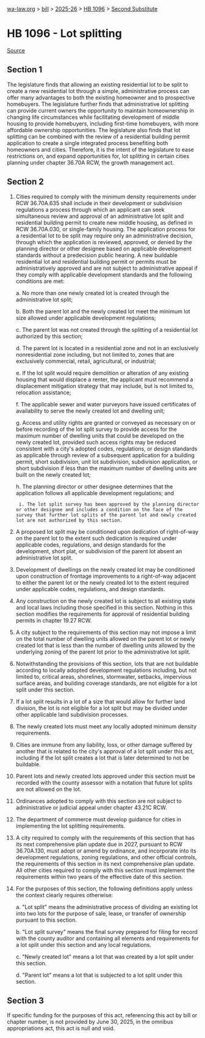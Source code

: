 [wa-law.org](/) > [bill](/bill/) > [2025-26](/bill/2025-26/) > [HB 1096](/bill/2025-26/hb/1096/) > [Second Substitute](/bill/2025-26/hb/1096/S2/)

# HB 1096 - Lot splitting

[Source](http://lawfilesext.leg.wa.gov/biennium/2025-26/Pdf/Bills/House%20Bills/1096-S2.pdf)

## Section 1
The legislature finds that allowing an existing residential lot to be split to create a new residential lot through a simple, administrative process can offer many advantages to both the existing homeowner and to prospective homebuyers. The legislature further finds that administrative lot splitting can provide current owners the opportunity to maintain homeownership in changing life circumstances while facilitating development of middle housing to provide homebuyers, including first-time homebuyers, with more affordable ownership opportunities. The legislature also finds that lot splitting can be combined with the review of a residential building permit application to create a single integrated process benefiting both homeowners and cities. Therefore, it is the intent of the legislature to ease restrictions on, and expand opportunities for, lot splitting in certain cities planning under chapter 36.70A RCW, the growth management act.

## Section 2
1. Cities required to comply with the minimum density requirements under RCW 36.70A.635 shall include in their development or subdivision regulations a process through which an applicant can seek simultaneous review and approval of an administrative lot split and residential building permit to create new middle housing, as defined in RCW 36.70A.030, or single-family housing. The application process for a residential lot to be split may require only an administrative decision, through which the application is reviewed, approved, or denied by the planning director or other designee based on applicable development standards without a predecision public hearing. A new buildable residential lot and residential building permit or permits must be administratively approved and are not subject to administrative appeal if they comply with applicable development standards and the following conditions are met:

    a. No more than one newly created lot is created through the administrative lot split;

    b. Both the parent lot and the newly created lot meet the minimum lot size allowed under applicable development regulations;

    c. The parent lot was not created through the splitting of a residential lot authorized by this section;

    d. The parent lot is located in a residential zone and not in an exclusively nonresidential zone including, but not limited to, zones that are exclusively commercial, retail, agricultural, or industrial;

    e. If the lot split would require demolition or alteration of any existing housing that would displace a renter, the applicant must recommend a displacement mitigation strategy that may include, but is not limited to, relocation assistance;

    f. The applicable sewer and water purveyors have issued certificates of availability to serve the newly created lot and dwelling unit;

    g. Access and utility rights are granted or conveyed as necessary on or before recording of the lot split survey to provide access for the maximum number of dwelling units that could be developed on the newly created lot, provided such access rights may be reduced consistent with a city's adopted codes, regulations, or design standards as applicable through review of a subsequent application for a building permit, short subdivision, unit lot subdivision, subdivision application, or short subdivision if less than the maximum number of dwelling units are built on the newly created lot;

    h. The planning director or other designee determines that the application follows all applicable development regulations; and

        i. The lot split survey has been approved by the planning director or other designee and includes a condition on the face of the survey that further lot splits of the parent lot and newly created lot are not authorized by this section.

2. A proposed lot split may be conditioned upon dedication of right-of-way on the parent lot to the extent such dedication is required under applicable codes, regulations, and design standards for the development, short plat, or subdivision of the parent lot absent an administrative lot split.

3. Development of dwellings on the newly created lot may be conditioned upon construction of frontage improvements to a right-of-way adjacent to either the parent lot or the newly created lot to the extent required under applicable codes, regulations, and design standards.

4. Any construction on the newly created lot is subject to all existing state and local laws including those specified in this section. Nothing in this section modifies the requirements for approval of residential building permits in chapter 19.27 RCW.

5. A city subject to the requirements of this section may not impose a limit on the total number of dwelling units allowed on the parent lot or newly created lot that is less than the number of dwelling units allowed by the underlying zoning of the parent lot prior to the administrative lot split.

6. Notwithstanding the provisions of this section, lots that are not buildable according to locally adopted development regulations including, but not limited to, critical areas, shorelines, stormwater, setbacks, impervious surface areas, and building coverage standards, are not eligible for a lot split under this section.

7. If a lot split results in a lot of a size that would allow for further land division, the lot is not eligible for a lot split but may be divided under other applicable land subdivision processes.

8. The newly created lots must meet any locally adopted minimum density requirements.

9. Cities are immune from any liability, loss, or other damage suffered by another that is related to the city's approval of a lot split under this act, including if the lot split creates a lot that is later determined to not be buildable.

10. Parent lots and newly created lots approved under this section must be recorded with the county assessor with a notation that future lot splits are not allowed on the lot.

11. Ordinances adopted to comply with this section are not subject to administrative or judicial appeal under chapter 43.21C RCW.

12. The department of commerce must develop guidance for cities in implementing the lot splitting requirements.

13. A city required to comply with the requirements of this section that has its next comprehensive plan update due in 2027, pursuant to RCW 36.70A.130, must adopt or amend by ordinance, and incorporate into its development regulations, zoning regulations, and other official controls, the requirements of this section in its next comprehensive plan update. All other cities required to comply with this section must implement the requirements within two years of the effective date of this section.

14. For the purposes of this section, the following definitions apply unless the context clearly requires otherwise:

    a. "Lot split" means the administrative process of dividing an existing lot into two lots for the purpose of sale, lease, or transfer of ownership pursuant to this section.

    b. "Lot split survey" means the final survey prepared for filing for record with the county auditor and containing all elements and requirements for a lot split under this section and any local regulations.

    c. "Newly created lot" means a lot that was created by a lot split under this section.

    d. "Parent lot" means a lot that is subjected to a lot split under this section.

## Section 3
If specific funding for the purposes of this act, referencing this act by bill or chapter number, is not provided by June 30, 2025, in the omnibus appropriations act, this act is null and void.
